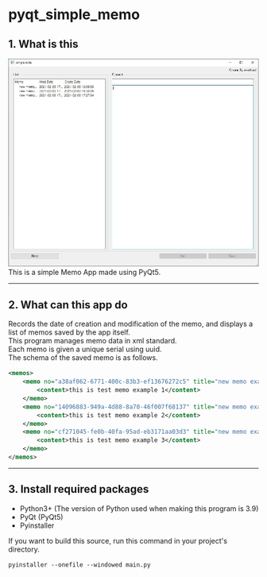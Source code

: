 # pyqt_simple_memo
## 1. What is this
<img src="./sample.jpg"></img><br/>
This is a simple Memo App made using PyQt5.
* * *

## 2. What can this app do
Records the date of creation and modification of the memo, and displays a list of memos saved by the app itself.</br>
This program manages memo data in xml standard.</br>
Each memo is given a unique serial using uuid.</br>
The schema of the saved memo is as follows.</br>

```xml
<memos>
    <memo no="a38af062-6771-400c-83b3-ef13676272c5" title="new memo example 1" c_date="2021-02-03 16:38:06" m_date="2021-02-03 17:47:22">
        <content>this is test memo example 1</content>
    </memo>
    <memo no="14096883-949a-4d88-8a70-46f007f68137" title="new memo example 2" c_date="2021-02-03 16:38:06" m_date="2021-02-03 17:47:28">
        <content>this is test memo example 2</content>
    </memo>
    <memo no="cf271045-fe0b-40fa-95ad-eb3171aa03d3" title="new memo example 3" c_date="2021-02-03 17:27:34" m_date="2021-02-03 17:47:34">
        <content>this is test memo example 3</content>
    </memo>
</memos>
```
* * *

## 3. Install required packages
- Python3+ (The version of Python used when making this program is 3.9)
- PyQt (PyQt5)
- Pyinstaller

If you want to build this source, run this command in your project's directory.
<pre><code>pyinstaller --onefile --windowed main.py</code></pre>